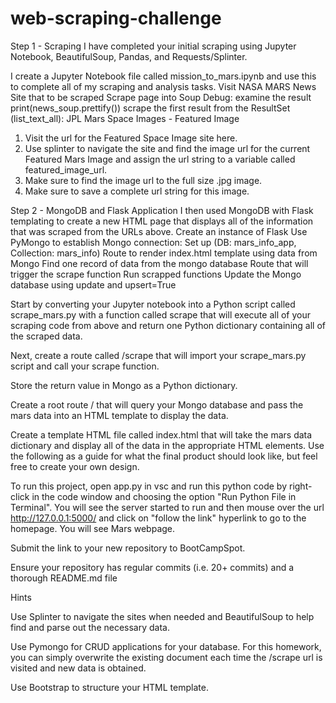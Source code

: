 # web-scraping-challenge

Step 1 - Scraping
I have completed your initial scraping using Jupyter Notebook, BeautifulSoup, Pandas, and Requests/Splinter.

I create a Jupyter Notebook file called mission_to_mars.ipynb and use this to complete all of my scraping and analysis tasks. 
Visit NASA MARS News Site that to be scraped
Scrape page into Soup
Debug: examine the result
print(news_soup.prettify())
scrape the first result from the ResultSet (list_text_all):
JPL Mars Space Images - Featured Image
  1) Visit the url for the Featured Space Image site here.   
  2) Use splinter to navigate the site and find the image url for the current Featured Mars Image and assign the url string to a variable called featured_image_url.  
  3) Make sure to find the image url to the full size .jpg image.   
  4) Make sure to save a complete url string for this image.  


Step 2 - MongoDB and Flask Application
I then used MongoDB with Flask templating to create a new HTML page that displays all of the information that was scraped from the URLs above.
Create an instance of Flask
Use PyMongo to establish Mongo connection: 
Set up (DB: mars_info_app, Collection: mars_info)
Route to render index.html template using data from Mongo
Find one record of data from the mongo database
Route that will trigger the scrape function
Run scrapped functions
Update the Mongo database using update and upsert=True


Start by converting your Jupyter notebook into a Python script called scrape_mars.py with a function called scrape that will execute all of your scraping code from above and return one Python dictionary containing all of the scraped data.


Next, create a route called /scrape that will import your scrape_mars.py script and call your scrape function.

Store the return value in Mongo as a Python dictionary.



Create a root route / that will query your Mongo database and pass the mars data into an HTML template to display the data.


Create a template HTML file called index.html that will take the mars data dictionary and display all of the data in the appropriate HTML elements. Use the following as a guide for what the final product should look like, but feel free to create your own design.



To run this project, open app.py in vsc and run this python code by right-click in the code window
and choosing the option "Run Python File in Terminal".
You will see the server started to run and then mouse over the url http://127.0.0.1:5000/ and click on "follow the link"
hyperlink to go to the homepage. You will see Mars webpage.


Submit the link to your new repository to BootCampSpot.


Ensure your repository has regular commits (i.e. 20+ commits) and a thorough README.md file



Hints


Use Splinter to navigate the sites when needed and BeautifulSoup to help find and parse out the necessary data.


Use Pymongo for CRUD applications for your database. For this homework, you can simply overwrite the existing document each time the /scrape url is visited and new data is obtained.


Use Bootstrap to structure your HTML template.
